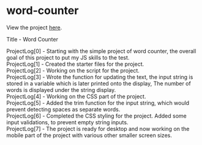 # word-counter
View the project <a href="https://vibhatsu08.github.io/word-counter/">here</a>.

Title - Word Counter </br>

ProjectLog[0] - Starting with the simple project of word counter, the overall goal of this project to put my JS skills to the test. </br>
ProjectLog[1] - Created the starter files for the project. </br>
ProjectLog[2] - Working on the script for the project. </br>
ProjectLog[3] - Wrote the function for updating the text, the input string is stored in a variable which is later printed onto the display, The number of words is displayed under the string display. </br>
ProjectLog[4] - Working on the CSS part of the project. </br>
ProjectLog[5] - Added the trim function for the input string, which would prevent detecting spaces as separate words. </br>
ProjectLog[6] - Completed the CSS styling for the project. Added some input validations, to prevent empty string inputs. </br>
ProjectLog[7] - The project is ready for desktop and now working on the mobile part of the project with various other smaller screen sizes. </br>


